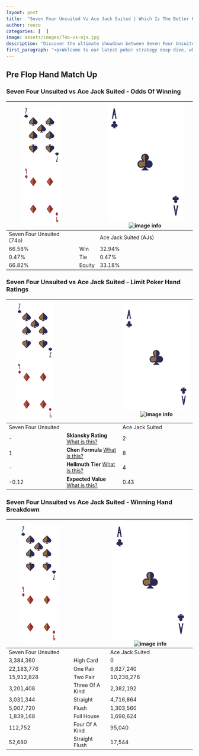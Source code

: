 ```yaml
---
layout: post
title:  "Seven Four Unsuited Vs Ace Jack Suited | Which Is The Better Hand In Poker? A Complete Guide"
author: reece
categories: [  ]
image: assets/images/74o-vs-ajs.jpg
description: "Discover the ultimate showdown between Seven Four Unsuited and Ace Jack Suited in poker! Uncover the odds, strategies, and scenarios where one hand triumphs over the other. Get ready to up your poker game with this thrilling analysis."
first_paragraph: "<p>Welcome to our latest poker strategy deep dive, where we're pitting two distinct hands against each other in a high-stakes showdown: Seven Four Unsuited vs Ace Jack Suited.</p><p>In the dynamic world of poker, every decision counts, and knowing which hand holds the upper hand is key to your success at the table.</p><p>In this article, we'll dissect these two hands, explore the scenarios where one dominates the other, and equip you with the knowledge to make strategic choices that can tip the odds in your favor.</p><p>Get ready to unravel the intriguing dynamics of these poker hands and elevate your game to new heights.</p>"
---
```




[comment]: # (sp0)

## Pre Flop Hand Match Up

<div class="table hand-ratings" markdown="1"> 



### Seven Four Unsuited vs Ace Jack Suited - Odds Of Winning


    
| ![image info](assets/images/hand1/7.png) ![image info](assets/images/hand1/4o.png) |  | ![image info](assets/images/hand2/A.png) ![image info](assets/images/hand2/Js.png) |
| -------- | -------- | -------- |
| Seven Four Unsuited (74o) |  | Ace Jack Suited (AJs) |
| 66.58% | Win | 32.94% |
| 0.47% | Tie | 0.47% |
| 66.82% | Equity | 33.18% |




[comment]: # (sp1)



### Seven Four Unsuited vs Ace Jack Suited - Limit Poker Hand Ratings


    
| ![image info](assets/images/hand1/7.png) ![image info](assets/images/hand1/4o.png) |  | ![image info](assets/images/hand2/A.png) ![image info](assets/images/hand2/Js.png) |
| -------- | -------- | -------- |
| Seven Four Unsuited |  | Ace Jack Suited |
| - | **Sklansky Rating** [What is this?](/sklansky-rating-explained) | 2 |
| 1 | **Chen Formula** [What is this?](/chen-formula-explained) | 8 |
| - | **Hellmuth Tier** [What is this?](/Hellmuth-tier-explained) | 4 |
| -0.12 | **Expected Value** [What is this?](/expected-value-explained) | 0.43 |




[comment]: # (sp2)



### Seven Four Unsuited vs Ace Jack Suited - Winning Hand Breakdown


    
| ![image info](assets/images/hand1/7.png) ![image info](assets/images/hand1/4o.png) |  | ![image info](assets/images/hand2/A.png) ![image info](assets/images/hand2/Js.png) |
| -------- | -------- | -------- |
| Seven Four Unsuited |  | Ace Jack Suited |
| 3,384,360 | High Card | 0 |
| 22,183,776 | One Pair | 6,627,240 |
| 15,912,828 | Two Pair | 10,236,276 |
| 3,201,408 | Three Of A Kind | 2,382,192 |
| 3,031,344 | Straight | 4,716,864 |
| 5,007,720 | Flush | 1,303,560 |
| 1,839,168 | Full House | 1,698,624 |
| 112,752 | Four Of A Kind | 95,040 |
| 52,680 | Straight Flush | 17,544 |




[comment]: # (sp3)



</div>

[comment]: # (sp4)



[comment]: # (sp5)

